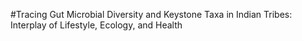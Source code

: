 #Tracing Gut Microbial Diversity and Keystone Taxa in Indian Tribes: Interplay of Lifestyle, Ecology, and Health
